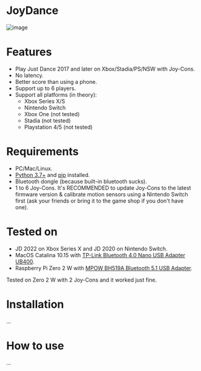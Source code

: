# JoyDance

![image](https://user-images.githubusercontent.com/96280/163298419-6279f338-069e-4302-971f-b9d2e5fc9f7a.png)

# Features
- Play Just Dance 2017 and later on Xbox/Stadia/PS/NSW with Joy-Cons.
- No latency.
- Better score than using a phone.
- Support up to 6 players.
- Support all platforms (in theory):
  - Xbox Series X/S
  - Nintendo Switch
  - Xbox One (not tested)
  - Stadia (not tested)
  - Playstation 4/5 (not tested)

# Requirements
- PC/Mac/Linux.
- [Python 3.7+](https://www.python.org) and [pip](https://pip.pypa.io/en/stable/installation/) installed.
- Bluetooth dongle (because built-in bluetooth sucks).
- 1 to 6 Joy-Cons. It's RECOMMENDED to update Joy-Cons to the latest firmware version & calibrate motion sensors using a Nintendo Switch first (ask your friends or bring it to the game shop if you don't have one).

# Tested on
- JD 2022 on Xbox Series X and JD 2020 on Nintendo Switch.
- MacOS Catalina 10.15 with [TP-Link Bluetooth 4.0 Nano USB Adapter UB400](https://www.tp-link.com/us/home-networking/usb-adapter/ub400/).
- Raspberry Pi Zero 2 W with [MPOW BH519A Bluetooth 5.1 USB Adapter](https://www.xmpow.com/products/mpow-bh519a-bluetooth-5-1-usb-adapter-for-pc).
  
Tested on Zero 2 W with 2 Joy-Cons and it worked just fine.

# Installation
...

# How to use
...
